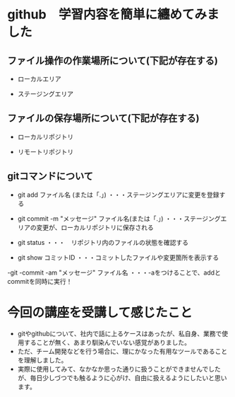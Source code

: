 # github　学習内容を簡単に纏めてみました
## ファイル操作の作業場所について(下記が存在する)


- ローカルエリア


- ステージングエリア



## ファイルの保存場所について(下記が存在する)

- ローカルリポジトリ


- リモートリポジトリ


## gitコマンドについて


- git add ファイル名 (または「.」) ・・・ステージングエリアに変更を登録する


- git commit -m "メッセージ" ファイル名(または「.」) ・・・ステージングエリアの変更が、ローカルリポジトリに保存される


- git status ・・・　リポジトリ内のファイルの状態を確認する


- git show コミットID ・・・コミットしたファイルや変更箇所を表示する


-git -commit -am "メッセージ" ファイル名 ・・・-aをつけることで、addとcommitを同時に実行！

# 今回の講座を受講して感じたこと

- gitやgithubについて、社内で話に上るケースはあったが、私自身、業務で使用することが無く、あまり馴染んでいない感覚がありました。
- ただ、チーム開発などを行う場合に、理にかなった有用なツールであることを理解しました。
- 実際に使用してみて、なかなか思った通りに扱うことができませんでしたが、毎日少しづつでも触るように心がけ、自由に扱えるようにしたいと思います。


